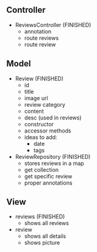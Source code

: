 ## Controller
- ReviewsController (FINISHED)
	- annotation
	- route reviews
	- route review

## Model
- Review (FINISHED)
	- id 
	- title 
	- image url 
	- review category 
	- content 
	- desc (used in reviews)
	- constructor 
	- accessor methods 
	- ideas to add:
		- date
		- tags
- ReviewRepository (FINISHED)
	- stores reviews in a map
	- get collection
	- get specific review
	- proper annotations

## View
- reviews (FINISHED)
	- shows all reviews
- review
	- shows all details
	- shows picture